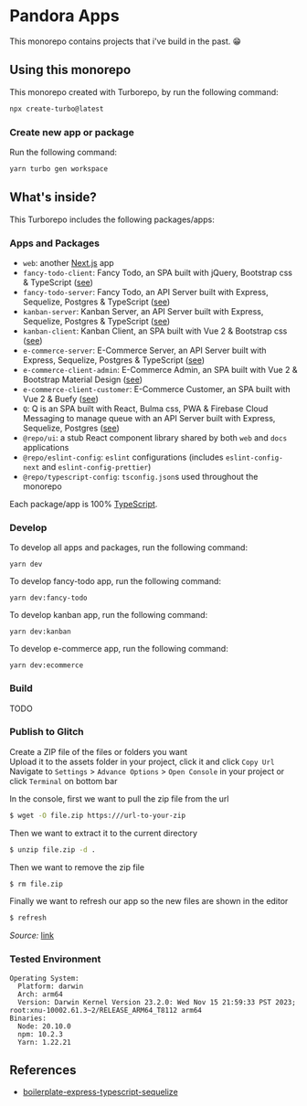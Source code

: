 # Pandora Apps

This monorepo contains projects that i've build in the past. 😁

## Using this monorepo

This monorepo created with Turborepo, by run the following command:

```sh
npx create-turbo@latest
```

### Create new app or package

Run the following command:
```sh
yarn turbo gen workspace
```

## What's inside?

This Turborepo includes the following packages/apps:

### Apps and Packages

- `web`: another [Next.js](https://nextjs.org/) app
- `fancy-todo-client`: Fancy Todo, an SPA built with jQuery, Bootstrap css & TypeScript ([see](https://github.com/<REPO>/apps/fancy-todo-client/README.md))
- `fancy-todo-server`: Fancy Todo, an API Server built with Express, Sequelize, Postgres & TypeScript ([see](https://github.com/<REPO>/apps/fancy-todo-server/README.md))
- `kanban-server`: Kanban Server, an API Server built with Express, Sequelize, Postgres & TypeScript ([see](https://github.com/<REPO>/apps/kanban-server/README.md))
- `kanban-client`: Kanban Client, an SPA built with Vue 2 & Bootstrap css ([see](https://github.com/<REPO>/apps/kanban-client/README.md))
- `e-commerce-server`: E-Commerce Server, an API Server built with Express, Sequelize, Postgres & TypeScript ([see](https://github.com/<REPO>/apps/ecommerce-server/README.md))
- `e-commerce-client-admin`: E-Commerce Admin, an SPA built with Vue 2 & Bootstrap Material Design ([see](https://github.com/<REPO>/apps/ecommerce-client-admin/README.md))
- `e-commerce-client-customer`: E-Commerce Customer, an SPA built with Vue 2 & Buefy ([see](https://github.com/<REPO>/apps/ecommerce-client-customer/README.md))
- `Q`: Q is an SPA built with React, Bulma css, PWA & Firebase Cloud Messaging to manage queue with an API Server built with Express, Sequelize, Postgres ([see](https://github.com/Hacktiv8-Q/Q))
- `@repo/ui`: a stub React component library shared by both `web` and `docs` applications
- `@repo/eslint-config`: `eslint` configurations (includes `eslint-config-next` and `eslint-config-prettier`)
- `@repo/typescript-config`: `tsconfig.json`s used throughout the monorepo

Each package/app is 100% [TypeScript](https://www.typescriptlang.org/).


### Develop

To develop all apps and packages, run the following command:

```
yarn dev
```

To develop fancy-todo app, run the following command:

```
yarn dev:fancy-todo
```

To develop kanban app, run the following command:

```
yarn dev:kanban
```

To develop e-commerce app, run the following command:

```
yarn dev:ecommerce
```

### Build

TODO

### Publish to Glitch
Create a ZIP file of the files or folders you want   
Upload it to the assets folder in your project, click it and click `Copy Url`   
Navigate to `Settings` > `Advance Options` > `Open Console` in your project or click `Terminal` on bottom bar   

In the console, first we want to pull the zip file from the url   
```sh
$ wget -O file.zip https:///url-to-your-zip
```

Then we want to extract it to the current directory
```sh
$ unzip file.zip -d .
```

Then we want to remove the zip file
```sh
$ rm file.zip
```

Finally we want to refresh our app so the new files are shown in the editor
```sh
$ refresh
```

*Source:* [link](https://support.glitch.com/t/uploading-a-whole-folder/3128/4)

### Tested Environment
```
Operating System:
  Platform: darwin
  Arch: arm64
  Version: Darwin Kernel Version 23.2.0: Wed Nov 15 21:59:33 PST 2023; root:xnu-10002.61.3~2/RELEASE_ARM64_T8112 arm64
Binaries:
  Node: 20.10.0
  npm: 10.2.3
  Yarn: 1.22.21
```

## References
- [boilerplate-express-typescript-sequelize](https://github.com/RobbeCl/boilerplate-express-typescript-sequelize)
